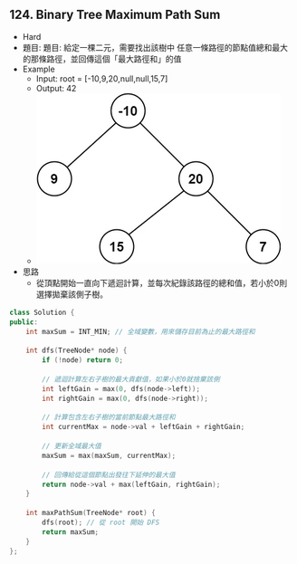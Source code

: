 ## 124. Binary Tree Maximum Path Sum
- Hard
- 題目: 題目: 給定一棵二元，需要找出該樹中 任意一條路徑的節點值總和最大 的那條路徑，並回傳這個「最大路徑和」的值
- Example
    - Input: root = [-10,9,20,null,null,15,7]
    - Output: 42
    - ![image](https://github.com/bebe6990103/LeetCode/blob/main/Image/124_Example.jpg)
- 思路
    - 從頂點開始一直向下遞迴計算，並每次紀錄該路徑的總和值，若小於0則選擇拋棄該側子樹。

```cpp
class Solution {
public:
    int maxSum = INT_MIN; // 全域變數，用來儲存目前為止的最大路徑和

    int dfs(TreeNode* node) {
        if (!node) return 0;

        // 遞迴計算左右子樹的最大貢獻值，如果小於0就捨棄該側
        int leftGain = max(0, dfs(node->left));
        int rightGain = max(0, dfs(node->right));

        // 計算包含左右子樹的當前節點最大路徑和
        int currentMax = node->val + leftGain + rightGain;

        // 更新全域最大值
        maxSum = max(maxSum, currentMax);

        // 回傳給從這個節點出發往下延伸的最大值
        return node->val + max(leftGain, rightGain);
    }

    int maxPathSum(TreeNode* root) {
        dfs(root); // 從 root 開始 DFS
        return maxSum;
    }
};
```
